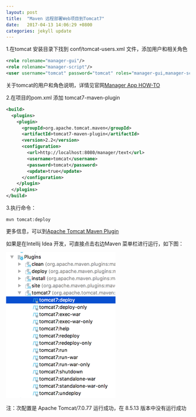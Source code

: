 ```yaml
---
layout: post
title:  "Maven 远程部署Web项目到Tomcat7"
date:   2017-04-13 14:06:29 +0800
categories: jekyll update
---
```


1.在tomcat 安装目录下找到 conf/tomcat-users.xml 文件，添加用户和相关角色

```xml
<role rolename="manager-gui"/>
<role rolename="manager-script"/>
<user username="tomcat" password="tomcat" roles="manager-gui,manager-script"/>
```
关于tomcat的用户和角色说明，详情见官网[Manager App HOW-TO][Manager]

2.在项目的pom.xml 添加 tomcat7-maven-plugin 

```xml
<build>
  <plugins>
    <plugin>
      <groupId>org.apache.tomcat.maven</groupId>
      <artifactId>tomcat7-maven-plugin</artifactId>
      <version>2.2</version>
      <configuration>
        <url>http://localhost:8080/manager/text</url>
        <username>tomcat</username>
        <password>tomcat</password>
        <update>true</update>
      </configuration>
    </plugin>
  </plugins>
</build>
```

3.执行命令：
```
mvn tomcat:deploy
```

更多信息，可以到[Apache Tomcat Maven Plugin][tomcat-maven-home]

如果是在Intellij Idea 开发，可直接点击右边Maven 菜单栏进行运行，如下图：

<img src="/images/20170413-001.png" style="width: 300px">

注：次配置是 Apache Tomcat/7.0.77 运行成功，在 8.5.13 版本中没有运行成功

[Manager]:http://tomcat.apache.org/tomcat-7.0-doc/manager-howto.html
[tomcat-maven-home]:http://tomcat.apache.org/maven-plugin-2.2/index.html

